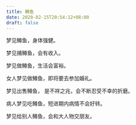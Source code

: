 ```yaml
---
title: 鳟鱼
date: 2020-02-15T20:54:12+08:00
draft: false
---
```


梦见鳟鱼，身体强健。<br>


梦见捕鳟鱼，会有收入。<br>


梦见做鳟鱼，生活会富裕。<br>


女人梦见做鳟鱼，即将要去参加婚礼。<br>


梦见出售鳟鱼， 是不祥之兆，会不断忍受不幸的折磨。<br>


病人梦见吃鳟鱼，短进期内病情不会好转。<br>


梦见给别人鳟鱼，会和大人物交朋友。<br>
